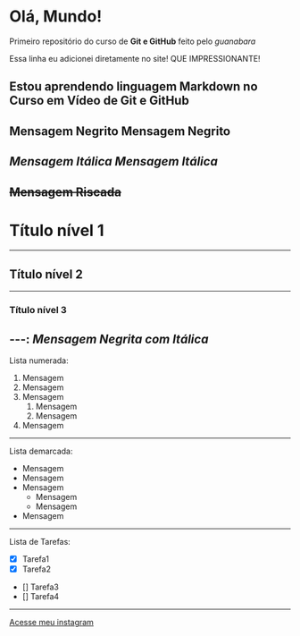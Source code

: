# Olá, Mundo!
 Primeiro repositório do curso de **Git e GitHub** feito pelo *guanabara*

 Essa linha eu adicionei diretamente no site! QUE IMPRESSIONANTE!

Estou aprendendo linguagem Markdown no Curso em Vídeo de Git e GitHub
---
**Mensagem Negrito** 
__Mensagem Negrito__
---
*Mensagem Itálica*
 _Mensagem Itálica_
---
~~Mensagem Riscada~~
---
# Título nível 1
---
## Título nível 2
---
### Título nível 3
---:
 _*Mensagem Negrita com Itálica*_
---
Lista numerada:
1. Mensagem
1. Mensagem
1. Mensagem
   1. Mensagem
   1. Mensagem
1. Mensagem
---
Lista demarcada:
* Mensagem
* Mensagem
* Mensagem
   * Mensagem
   * Mensagem
* Mensagem
---
Lista de Tarefas:
- [x] Tarefa1
- [x] Tarefa2
- [] Tarefa3
- [] Tarefa4
---
[Acesse meu instagram](https://instagram.com/zthiagovalle)